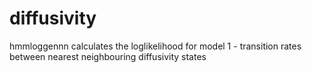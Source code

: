 # diffusivity
hmmloggennn calculates the loglikelihood for model 1 - transition rates between nearest neighbouring diffusivity states
